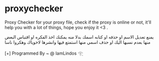 # proxychecker
Proxy Checker for your proxy file, check if the proxy is online or not, it'll help you with a lot of things, hope you enjoy it &lt;3 .

يمنع تعديل الاسم او حذفه او كتابه اسمك بدلا منه
يمكنك اخذ الفكره او اقتباس البعض منها بعدم نسبها اليك او حذف اسمي منها
استمتع فيها وانشرها لاخوياك وهكروا ناسا

[+] Programmed By ~ @ IamLindos 𓂀

